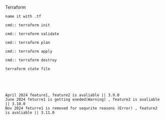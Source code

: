 Terraform 

    name it with .tf 

    cmd:: terraform init 

    cmd:: terraform validate 

    cmd:: terraform plan 

    cmd:: terraform apply

    cmd:: terraform destroy

    terraform state file 





    April 2024 feature1, feature2 is avaliable || 3.9.0
    June 2024 feturre1 is getting eneded(Warning) , feature2 is avaliable || 3.10.0
    Nov 2024 feturre1 is removed for sequrite reasons (Error) , feature2 is avaliable || 3.11.0
